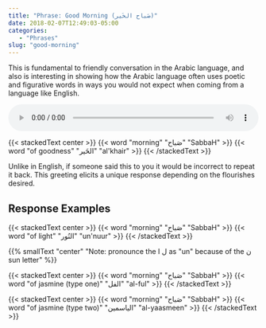 ```yaml
---
title: "Phrase: Good Morning (صَباح الخَير)"
date: 2018-02-07T12:49:03-05:00
categories:
   - "Phrases"
slug: "good-morning"
---
```


This is fundamental to friendly conversation in the Arabic language, and also is interesting in showing how the Arabic language often uses poetic and figurative words in ways you would not expect when coming from a language like English.

<audio controls="controls" style="width: 100%;">
  <source src="/arabic/audio/goodmorning.mp3" type="audio/mp3">
</audio>

{{< stackedText center >}}
   {{< word "morning" "صَباح" "SabbaH" >}}
   {{< word "of goodness" "الخَير" "al'khair" >}}
{{< /stackedText >}}

Unlike in English, if someone said this to you it would be incorrect to repeat it back. This greeting elicits a unique response depending on the flourishes desired.

## Response Examples

{{< stackedText center >}}
   {{< word "morning" "صَباح" "SabbaH" >}}
   {{< word "of light" "النُور" "un'nuur" >}}
{{< /stackedText >}}

{{% smallText "center" "Note: pronounce the ل ا as \"un\" because of the ن sun letter"  %}}

{{< stackedText center >}}
   {{< word "morning" "صَباح" "SabbaH" >}}
   {{< word "of jasmine (type one)" "الفل" "al-ful" >}}
{{< /stackedText >}}

{{< stackedText center >}}
   {{< word "morning" "صَباح" "SabbaH" >}}
   {{< word "of jasmine (type two)" "الياسمين" "al-yaasmeen" >}}
{{< /stackedText >}}
